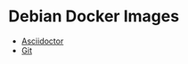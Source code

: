 # Debian Docker Images

* [Asciidoctor](https://github.com/iquiw/docker-debian-packages/tree/master/asciidoctor)
* [Git](https://github.com/iquiw/docker-debian-packages/tree/master/git)
